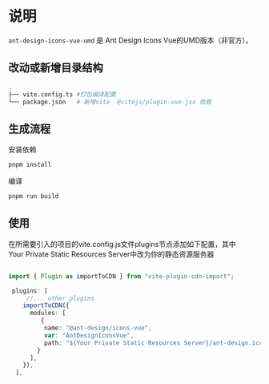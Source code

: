 # 说明

`ant-design-icons-vue-umd` 是 Ant Design Icons Vue的UMD版本（非官方）。

## 改动或新增目录结构  

```bash
.
├── vite.config.ts #打包编译配置     
└── package.json   # 新增vite  @vitejs/plugin-vue-jsx 依赖
```

## 生成流程  

安装依赖

```bash
pnpm install

```

编译

```bash
pnpm run build
```

## 使用  
在所需要引入的项目的vite.config.js文件plugins节点添加如下配置，其中  
Your Private Static Resources Server中改为你的静态资源服务器
```ts

import { Plugin as importToCDN } from "vite-plugin-cdn-import";

 plugins: [
     //... other plugins 
    importToCDN({
      modules: [
         {
          name: "@ant-design/icons-vue",
          var: "AntDesignIconsVue",
          path: "${Your Private Static Resources Server}/ant-design.icons-vue.js"
        }
      ],
    }),
  ],

```

 